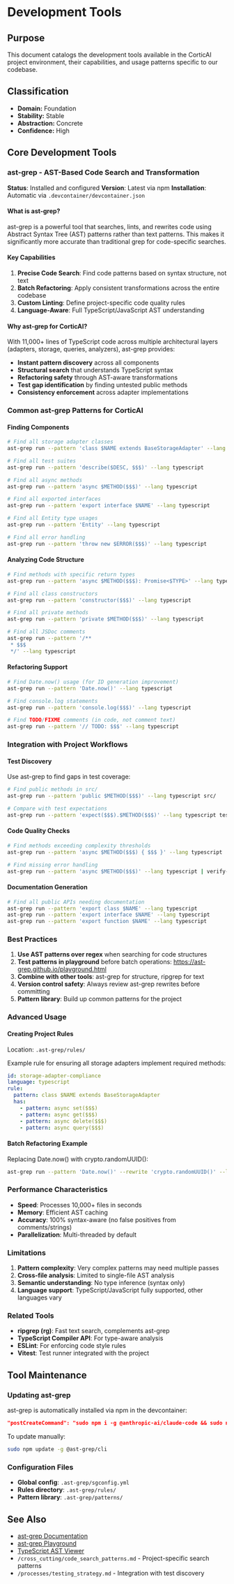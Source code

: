 # Development Tools

## Purpose
This document catalogs the development tools available in the CorticAI project environment, their capabilities, and usage patterns specific to our codebase.

## Classification
- **Domain:** Foundation
- **Stability:** Stable
- **Abstraction:** Concrete
- **Confidence:** High

## Core Development Tools

### ast-grep - AST-Based Code Search and Transformation

**Status**: Installed and configured
**Version**: Latest via npm
**Installation**: Automatic via `.devcontainer/devcontainer.json`

#### What is ast-grep?

ast-grep is a powerful tool that searches, lints, and rewrites code using Abstract Syntax Tree (AST) patterns rather than text patterns. This makes it significantly more accurate than traditional grep for code-specific searches.

#### Key Capabilities

1. **Precise Code Search**: Find code patterns based on syntax structure, not text
2. **Batch Refactoring**: Apply consistent transformations across the entire codebase
3. **Custom Linting**: Define project-specific code quality rules
4. **Language-Aware**: Full TypeScript/JavaScript AST understanding

#### Why ast-grep for CorticAI?

With 11,000+ lines of TypeScript code across multiple architectural layers (adapters, storage, queries, analyzers), ast-grep provides:

- **Instant pattern discovery** across all components
- **Structural search** that understands TypeScript syntax
- **Refactoring safety** through AST-aware transformations
- **Test gap identification** by finding untested public methods
- **Consistency enforcement** across adapter implementations

### Common ast-grep Patterns for CorticAI

#### Finding Components

```bash
# Find all storage adapter classes
ast-grep run --pattern 'class $NAME extends BaseStorageAdapter' --lang typescript

# Find all test suites
ast-grep run --pattern 'describe($DESC, $$$)' --lang typescript

# Find all async methods
ast-grep run --pattern 'async $METHOD($$$)' --lang typescript

# Find all exported interfaces
ast-grep run --pattern 'export interface $NAME' --lang typescript

# Find all Entity type usages
ast-grep run --pattern 'Entity' --lang typescript

# Find all error handling
ast-grep run --pattern 'throw new $ERROR($$$)' --lang typescript
```

#### Analyzing Code Structure

```bash
# Find methods with specific return types
ast-grep run --pattern 'async $METHOD($$$): Promise<$TYPE>' --lang typescript

# Find all class constructors
ast-grep run --pattern 'constructor($$$)' --lang typescript

# Find all private methods
ast-grep run --pattern 'private $METHOD($$$)' --lang typescript

# Find all JSDoc comments
ast-grep run --pattern '/**
 * $$$
 */' --lang typescript
```

#### Refactoring Support

```bash
# Find Date.now() usage (for ID generation improvement)
ast-grep run --pattern 'Date.now()' --lang typescript

# Find console.log statements
ast-grep run --pattern 'console.log($$$)' --lang typescript

# Find TODO/FIXME comments (in code, not comment text)
ast-grep run --pattern '// TODO: $$$' --lang typescript
```

### Integration with Project Workflows

#### Test Discovery

Use ast-grep to find gaps in test coverage:

```bash
# Find public methods in src/
ast-grep run --pattern 'public $METHOD($$$)' --lang typescript src/

# Compare with test expectations
ast-grep run --pattern 'expect($$$).$METHOD($$$)' --lang typescript tests/
```

#### Code Quality Checks

```bash
# Find methods exceeding complexity thresholds
ast-grep run --pattern 'async $METHOD($$$) { $$$ }' --lang typescript | check-complexity

# Find missing error handling
ast-grep run --pattern 'async $METHOD($$$)' --lang typescript | verify-try-catch
```

#### Documentation Generation

```bash
# Find all public APIs needing documentation
ast-grep run --pattern 'export class $NAME' --lang typescript
ast-grep run --pattern 'export interface $NAME' --lang typescript
ast-grep run --pattern 'export function $NAME' --lang typescript
```

### Best Practices

1. **Use AST patterns over regex** when searching for code structures
2. **Test patterns in playground** before batch operations: https://ast-grep.github.io/playground.html
3. **Combine with other tools**: ast-grep for structure, ripgrep for text
4. **Version control safety**: Always review ast-grep rewrites before committing
5. **Pattern library**: Build up common patterns for the project

### Advanced Usage

#### Creating Project Rules

Location: `.ast-grep/rules/`

Example rule for ensuring all storage adapters implement required methods:

```yaml
id: storage-adapter-compliance
language: typescript
rule:
  pattern: class $NAME extends BaseStorageAdapter
  has:
    - pattern: async set($$$)
    - pattern: async get($$$)
    - pattern: async delete($$$)
    - pattern: async query($$$)
```

#### Batch Refactoring Example

Replacing Date.now() with crypto.randomUUID():

```bash
ast-grep run --pattern 'Date.now()' --rewrite 'crypto.randomUUID()' --lang typescript
```

### Performance Characteristics

- **Speed**: Processes 10,000+ files in seconds
- **Memory**: Efficient AST caching
- **Accuracy**: 100% syntax-aware (no false positives from comments/strings)
- **Parallelization**: Multi-threaded by default

### Limitations

1. **Pattern complexity**: Very complex patterns may need multiple passes
2. **Cross-file analysis**: Limited to single-file AST analysis
3. **Semantic understanding**: No type inference (syntax only)
4. **Language support**: TypeScript/JavaScript fully supported, other languages vary

### Related Tools

- **ripgrep (rg)**: Fast text search, complements ast-grep
- **TypeScript Compiler API**: For type-aware analysis
- **ESLint**: For enforcing code style rules
- **Vitest**: Test runner integrated with the project

## Tool Maintenance

### Updating ast-grep

ast-grep is automatically installed via npm in the devcontainer:

```json
"postCreateCommand": "sudo npm i -g @anthropic-ai/claude-code && sudo npm i @ast-grep/cli -g"
```

To update manually:
```bash
sudo npm update -g @ast-grep/cli
```

### Configuration Files

- **Global config**: `.ast-grep/sgconfig.yml`
- **Rules directory**: `.ast-grep/rules/`
- **Pattern library**: `.ast-grep/patterns/`

## See Also

- [ast-grep Documentation](https://ast-grep.github.io/)
- [ast-grep Playground](https://ast-grep.github.io/playground.html)
- [TypeScript AST Viewer](https://ts-ast-viewer.com/)
- `/cross_cutting/code_search_patterns.md` - Project-specific search patterns
- `/processes/testing_strategy.md` - Integration with test discovery